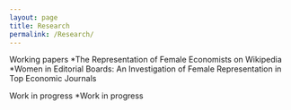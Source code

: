 ```yaml
---
layout: page
title: Research
permalink: /Research/
---
```

Working papers
*The Representation of Female Economists on Wikipedia
*Women in Editorial Boards: An Investigation of Female Representation in Top Economic Journals

Work in progress
*Work in progress
